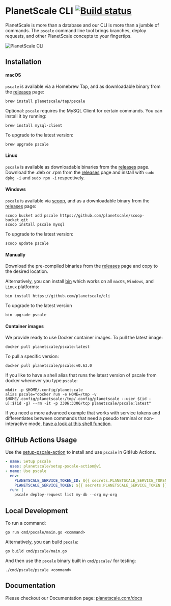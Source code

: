 # PlanetScale CLI [![Build status](https://badge.buildkite.com/cf225eb6ccc163b365267fd8172a6e5bd9baa7c8fcdd10c77c.svg?branch=main)](https://buildkite.com/planetscale/cli)

PlanetScale is more than a database and our CLI is more than a jumble of commands. The `pscale` command line tool brings branches, deploy requests, and other PlanetScale concepts to your fingertips.

![PlanetScale CLI](https://user-images.githubusercontent.com/6104/191803574-be63da54-d255-4f5a-ab2d-2b49cdf7eb12.png)


## Installation

#### macOS

`pscale` is available via a Homebrew Tap, and as downloadable binary from the [releases](https://github.com/planetscale/cli/releases/latest) page:

```
brew install planetscale/tap/pscale
```
Optional: `pscale` requires the MySQL Client for certain commands. You can install it by running:

```
brew install mysql-client
```

To upgrade to the latest version:

```
brew upgrade pscale
```

#### Linux

`pscale` is available as downloadable binaries from the [releases](https://github.com/planetscale/cli/releases/latest) page. Download the .deb or .rpm from the [releases](https://github.com/planetscale/cli/releases/latest) page and install with `sudo dpkg -i` and `sudo rpm -i` respectively.

#### Windows

`pscale` is available via [scoop](https://scoop.sh/), and as a downloadable binary from the [releases](https://github.com/planetscale/cli/releases/latest) page:

```
scoop bucket add pscale https://github.com/planetscale/scoop-bucket.git
scoop install pscale mysql
```

To upgrade to the latest version:

```
scoop update pscale
```

#### Manually

Download the pre-compiled binaries from the [releases](https://github.com/planetscale/cli/releases/latest) page and copy to the desired location.

Alternatively, you can install [bin](https://github.com/marcosnils/bin) which works on all `macOS`, `Windows`, and `Linux` platforms:

```
bin install https://github.com/planetscale/cli
```

To upgrade to the latest version

```
bin upgrade pscale
```

#### Container images 

We provide ready to use Docker container images.  To pull the latest image:

```
docker pull planetscale/pscale:latest
```

To pull a specific version:

```
docker pull planetscale/pscale:v0.63.0
```

If you like to have a shell alias that runs the latest version of pscale from docker whenever you type `pscale`:

```
mkdir -p $HOME/.config/planetscale
alias pscale="docker run -e HOME=/tmp -v $HOME/.config/planetscale:/tmp/.config/planetscale --user $(id -u):$(id -g) --rm -it -p 3306:3306/tcp planetscale/pscale:latest"
```

If you need a more advanced example that works with service tokens and differentiates between commands that need a pseudo terminal or non-interactive mode, [have a look at this shell function](https://github.com/jonico/pscale-cli-helper-scripts/blob/main/.pscale/cli-helper-scripts/use-pscale-docker-image.sh).

## GitHub Actions Usage
Use the [setup-pscale-action](https://github.com/planetscale/setup-pscale-action) to install and use `pscale` in GitHub Actions.

```yaml
- name: Setup pscale
  uses: planetscale/setup-pscale-action@v1
- name: Use pscale
  env:
    PLANETSCALE_SERVICE_TOKEN_ID: ${{ secrets.PLANETSCALE_SERVICE_TOKEN_ID }}
    PLANETSCALE_SERVICE_TOKEN: ${{ secrets.PLANETSCALE_SERVICE_TOKEN }}
  run: |
    pscale deploy-request list my-db --org my-org
```

## Local Development

To run a command:
```
go run cmd/pscale/main.go <command>
```

Alternatively, you can build `pscale`:
```
go build cmd/pscale/main.go
```

And then use the `pscale` binary built in `cmd/pscale/` for testing:
```
./cmd/pscale/pscale <command>
```

## Documentation

Please checkout our Documentation page: [planetscale.com/docs](https://planetscale.com/docs/reference/planetscale-cli)
